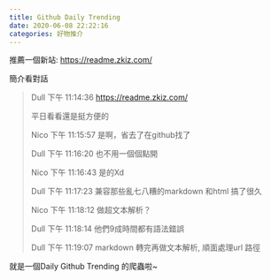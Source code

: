 ```yaml
---
title: Github Daily Trending
date: 2020-06-08 22:22:16
categories: 好物推介
---
```


推薦一個新站: https://readme.zkiz.com/

簡介看對話

> Dull  下午 11:14:36
> https://readme.zkiz.com/
> 
> 平日看看還是挺方便的
> 
> Nico  下午 11:15:57
> 是啊，省去了在github找了
> 
> Dull  下午 11:16:20
> 也不用一個個點開
> 
> Nico  下午 11:16:43
> 是的Xd
> 
> Dull  下午 11:17:23
> 兼容那些亂七八糟的markdown 和html 搞了很久
> 
> Nico  下午 11:18:12
> 做超文本解析？
> 
> Dull  下午 11:18:14
> 他們9成時間都有語法錯誤
> 
> Dull  下午 11:19:07
> markdown 轉完再做文本解析, 順面處理url 路徑
> 



就是一個Daily Github Trending 的爬蟲啦~